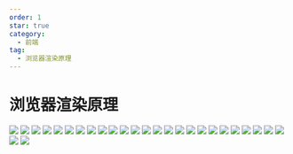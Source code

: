 ```yaml
---
order: 1
star: true
category:
  - 前端
tag:
  - 浏览器渲染原理
---
```


# 浏览器渲染原理

![](./images/0001.jpg) ![](./images/0002.jpg) ![](./images/0003.jpg) ![](./images/0004.jpg) ![](./images/0005.jpg) ![](./images/0006.jpg) ![](./images/0007.jpg) ![](./images/0008.jpg) ![](./images/0009.jpg) ![](./images/0010.jpg) ![](./images/0011.jpg) ![](./images/0012.jpg) ![](./images/0013.jpg) ![](./images/0014.jpg) ![](./images/0015.jpg) ![](./images/0016.jpg) ![](./images/0017.jpg) ![](./images/0018.jpg) ![](./images/0019.jpg) ![](./images/0020.jpg) ![](./images/0021.jpg) ![](./images/0022.jpg) ![](./images/0023.jpg) ![](./images/0024.jpg) ![](./images/0025.jpg) ![](./images/0026.jpg) ![](./images/0027.jpg)
